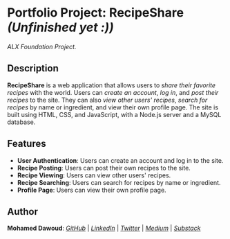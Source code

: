 # Portfolio Project: RecipeShare *(*Unfinished yet :)*)*

*ALX Foundation Project.* 

## Description

**RecipeShare** is a web application that allows users to *share their favorite recipes* with the world. Users can *create an account*, *log in*, and *post their recipes* to the site. They can also *view other users' recipes*, *search for recipes* by name or ingredient, and view their own profile page. The site is built using HTML, CSS, and JavaScript, with a Node.js server and a MySQL database.

## Features

- **User Authentication**: Users can create an account and log in to the site.
- **Recipe Posting**: Users can post their own recipes to the site.
- **Recipe Viewing**: Users can view other users' recipes.
- **Recipe Searching**: Users can search for recipes by name or ingredient.
- **Profile Page**: Users can view their own profile page.

## Author

**Mohamed Dawoud**: [*GitHub*](https://github.com/mdawoud27) | [*LinkedIn*](https://www.linkedin.com/in/dawoud27/) | [*Twitter*](https://x.com/mad_d27) | [*Medium*](https://medium.com/@dawoud27) | [*Substack*](https://mdawoud.substack.com/publish/posts)

